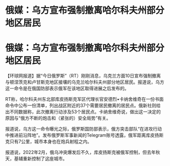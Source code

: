 # 俄媒：乌方宣布强制撤离哈尔科夫州部分地区居民

# 俄媒：乌方宣布强制撤离哈尔科夫州部分地区居民

【环球网报道】据“今日俄罗斯”（RT）刚刚消息，乌克兰方面10日宣布强制撤离与顿涅茨克和卢甘斯克地区接壤的乌克兰哈尔科夫州部分地区居民。报道说，乌方这一命令是在俄国防部表示俄军在该地区取得进展之后发布的。

RT称，哈尔科夫州东北部库皮扬斯克军区代理长官安德烈•卡纳舍维奇在一份书面命令中公布一份清单，列出战区附近的37个需要居民撤离的居民点。俄新社则给出不同数据称，此次撤离行动涉及53个居民点。卡纳舍维奇说，做出这一决定的原因与“俄方不断的炮击和（紧张的）安全局势”有关。

报道说，乌方这一命令曝光之际，俄罗斯国防部表示，俄方突击部队“在进攻行动中推进前沿阵地”。发布俄罗斯军事新闻的Telegram账号透露，俄军距离库皮扬斯克只有7公里，城市本身也在炮兵射程之内。

报道说，2022年2月，俄乌冲突爆发后不久，库皮扬斯克被俄军控制，但去年秋天，基辅重新控制了这座城市。

